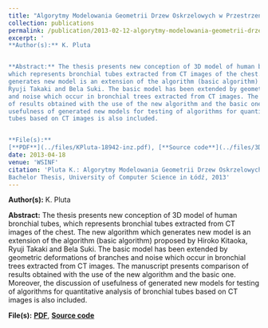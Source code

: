 ```yaml
---
title: "Algorytmy Modelowania Geometrii Drzew Oskrzelowych w Przestrzeni 3D"
collection: publications
permalink: /publication/2013-02-12-algorytmy-modelowania-geometrii-drzew-oskrzelowych-w-przestrzeni-3d
excerpt: '
**Author(s):** K. Pluta


**Abstract:** The thesis presents new conception of 3D model of human bronchial tubes,
which represents bronchial tubes extracted from CT images of the chest. The new algorithm which
generates new model is an extension of the algorithm (basic algorithm) proposed by Hiroko Kitaoka,
Ryuji Takaki and Bela Suki. The basic model has been extended by geometric deformations of branches
and noise which occur in bronchial trees extracted from CT images. The manuscript presents comparison
of results obtained with the use of the new algorithm and the basic one. Moreover, the discussion of
usefulness of generated new models for testing of algorithms for quantitative analysis of bronchial
tubes based on CT images is also included.


**File(s):**
[**PDF**](../files/KPluta-18942-inz.pdf), [**Source code**](../files/3DTree-0.3.zip)' 
date: 2013-04-18
venue: 'WSINF' 
citation: 'Pluta K.: Algorytmy Modelowania Geometrii Drzew Oskrzelowych w Przestrzeni 3D.
Bachelor Thesis, University of Computer Science in Łódź, 2013' 
---
```

**Author(s):** K. Pluta


**Abstract:** The thesis presents new conception of 3D model of human bronchial tubes,
which represents bronchial tubes extracted from CT images of the chest. The new algorithm which
generates new model is an extension of the algorithm (basic algorithm) proposed by Hiroko Kitaoka,
Ryuji Takaki and Bela Suki. The basic model has been extended by geometric deformations of branches
and noise which occur in bronchial trees extracted from CT images. The manuscript presents comparison
of results obtained with the use of the new algorithm and the basic one. Moreover, the discussion of
usefulness of generated new models for testing of algorithms for quantitative analysis of bronchial
tubes based on CT images is also included.

**File(s):**
[**PDF**](../files/KPluta-18942-inz.pdf), [**Source code**](../files/3DTree-0.3.zip)



